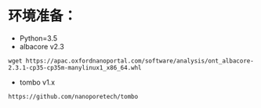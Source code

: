 # 环境准备：

- Python=3.5 
- albacore v2.3
```
wget https://apac.oxfordnanoportal.com/software/analysis/ont_albacore-2.3.1-cp35-cp35m-manylinux1_x86_64.whl
```
- tombo v1.x
```
https://github.com/nanoporetech/tombo
```
